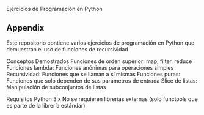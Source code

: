 Ejercicios de Programación en Python

## Appendix

Este repositorio contiene varios ejercicios de programación en Python que demuestran el uso de funciones de recursividad

Conceptos Demostrados
Funciones de orden superior: map, filter, reduce
Funciones lambda: Funciones anónimas para operaciones simples
Recursividad: Funciones que se llaman a sí mismas
Funciones puras: Funciones que solo dependen de sus parámetros de entrada
Slice de listas: Manipulación de subconjuntos de listas

Requisitos
Python 3.x
No se requieren librerías externas (solo functools que es parte de la librería estándar)
